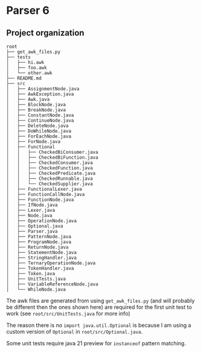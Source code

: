 # Parser 6
## Project organization

```
root
├── get_awk_files.py
├── tests
│   ├── hi.awk
│   ├── foo.awk
│   └── other.awk
├── README.md
├── src
│   ├── AssignmentNode.java
│   ├── AwkException.java
│   ├── Awk.java
│   ├── BlockNode.java
│   ├── BreakNode.java
│   ├── ConstantNode.java
│   ├── ContinueNode.java
│   ├── DeleteNode.java
│   ├── DoWhileNode.java
│   ├── ForEachNode.java
│   ├── ForNode.java
│   ├── Functional
│   │   ├── CheckedBiConsumer.java
│   │   ├── CheckedBiFunction.java
│   │   ├── CheckedConsumer.java
│   │   ├── CheckedFunction.java
│   │   ├── CheckedPredicate.java
│   │   ├── CheckedRunnable.java
│   │   └── CheckedSupplier.java
│   ├── FunctionalLexer.java
│   ├── FunctionCallNode.java
│   ├── FunctionNode.java
│   ├── IfNode.java
│   ├── Lexer.java
│   ├── Node.java
│   ├── OperationNode.java
│   ├── Optional.java
│   ├── Parser.java
│   ├── PatternNode.java
│   ├── ProgramNode.java
│   ├── ReturnNode.java
│   ├── StatementNode.java
│   ├── StringHandler.java
│   ├── TernaryOperationNode.java
│   ├── TokenHandler.java
│   ├── Token.java
│   ├── UnitTests.java
│   ├── VariableReferenceNode.java
│   └── WhileNode.java
```

The awk files are generated from using `get_awk_files.py` (and will probably be different then the ones shown here) are required for the first unit test to work (see `root/src/UnitTests.java` for more info)

The reason there is no `import java.util.Optional` is because I am using a custom version of `Optional` in `root/src/Optional.java`.

Some unit tests require java 21 preview for `instanceof` pattern matching.